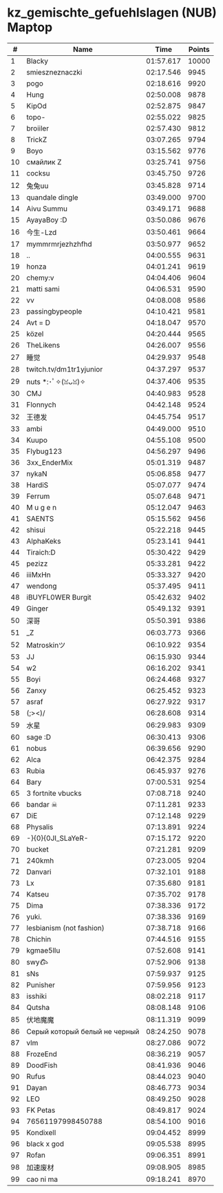 # kz_gemischte_gefuehlslagen (NUB) Maptop

|  # | Name | Time | Points |
|-------------- | -------------- | -------------- | -------------- | 
| 1 | Blacky | 01:57.617 | 10000 | 
| 2 | smieszneznaczki | 02:17.546 | 9945 | 
| 3 | pogo | 02:18.616 | 9920 | 
| 4 | Hung | 02:50.008 | 9878 | 
| 5 | KipOd | 02:52.875 | 9847 | 
| 6 | topo- | 02:55.022 | 9825 | 
| 7 | broiiler | 02:57.430 | 9812 | 
| 8 | TrickZ | 03:07.265 | 9794 | 
| 9 | Boyo | 03:15.562 | 9776 | 
| 10 | смайлик Z | 03:25.741 | 9756 | 
| 11 | cocksu | 03:45.750 | 9726 | 
| 12 | 兔兔uu | 03:45.828 | 9714 | 
| 13 | quandale dingle | 03:49.000 | 9700 | 
| 14 | Aivu Summu | 03:49.171 | 9688 | 
| 15 | AyayaBoy :D | 03:50.086 | 9676 | 
| 16 | 今生-Lzd | 03:50.461 | 9664 | 
| 17 | mymmrmrjezhzhfhd | 03:50.977 | 9652 | 
| 18 | .. | 04:00.555 | 9631 | 
| 19 | honza | 04:01.241 | 9619 | 
| 20 | chemy:v | 04:04.406 | 9604 | 
| 21 | matti sami | 04:06.531 | 9590 | 
| 22 | vv | 04:08.008 | 9586 | 
| 23 | passingbypeople | 04:10.421 | 9581 | 
| 24 | Avt = D | 04:18.047 | 9570 | 
| 25 | közel | 04:20.444 | 9565 | 
| 26 | TheLikens | 04:26.007 | 9556 | 
| 27 | 睡觉 | 04:29.937 | 9548 | 
| 28 | twitch.tv/dm1tr1yjunior | 04:37.297 | 9537 | 
| 29 | nuts *:･ﾟ✧(ꈍᴗꈍ)✧ | 04:37.406 | 9535 | 
| 30 | CMJ | 04:40.983 | 9528 | 
| 31 | Flonnych | 04:42.148 | 9524 | 
| 32 | 王德发 | 04:45.754 | 9517 | 
| 33 | ambi | 04:49.000 | 9510 | 
| 34 | Kuupo | 04:55.108 | 9500 | 
| 35 | Flybug123 | 04:56.297 | 9496 | 
| 36 | 3xx_EnderMix | 05:01.319 | 9487 | 
| 37 | nykaN | 05:06.858 | 9477 | 
| 38 | HardiS | 05:07.077 | 9474 | 
| 39 | Ferrum | 05:07.648 | 9471 | 
| 40 | M u g e n | 05:12.047 | 9463 | 
| 41 | SAENTS | 05:15.562 | 9456 | 
| 42 | shisui | 05:22.218 | 9445 | 
| 43 | AlphaKeks | 05:23.141 | 9441 | 
| 44 | Tiraich:D | 05:30.422 | 9429 | 
| 45 | pezizz | 05:33.281 | 9422 | 
| 46 | iiiMxHn | 05:33.327 | 9420 | 
| 47 | wendong | 05:37.495 | 9411 | 
| 48 | iBUYFL0WER Burgit | 05:42.632 | 9402 | 
| 49 | Ginger | 05:49.132 | 9391 | 
| 50 | 深哥 | 05:50.391 | 9386 | 
| 51 | _Z | 06:03.773 | 9366 | 
| 52 | Matroskinツ | 06:10.922 | 9354 | 
| 53 | JJ | 06:15.930 | 9344 | 
| 54 | w2 | 06:16.202 | 9341 | 
| 55 | Boyi | 06:24.468 | 9327 | 
| 56 | Zanxy | 06:25.452 | 9323 | 
| 57 | asraf | 06:27.922 | 9317 | 
| 58 | (;><)/ | 06:28.608 | 9314 | 
| 59 | 水星 | 06:29.983 | 9309 | 
| 60 | sage :D | 06:30.413 | 9306 | 
| 61 | nobus | 06:39.656 | 9290 | 
| 62 | Alca | 06:42.375 | 9284 | 
| 63 | Rubia | 06:45.937 | 9276 | 
| 64 | Bary | 07:00.531 | 9254 | 
| 65 | 3 fortnite vbucks | 07:08.718 | 9240 | 
| 66 | bandar ☠ | 07:11.281 | 9233 | 
| 67 | DiE | 07:12.148 | 9229 | 
| 68 | Physalis | 07:13.891 | 9224 | 
| 69 | -}{0}{0JI_SLaYeR- | 07:15.172 | 9220 | 
| 70 | bucket | 07:21.281 | 9209 | 
| 71 | 240kmh | 07:23.005 | 9204 | 
| 72 | Danvari | 07:32.101 | 9188 | 
| 73 | Lx | 07:35.680 | 9181 | 
| 74 | Katseu | 07:35.702 | 9178 | 
| 75 | Dima | 07:38.336 | 9172 | 
| 76 | yuki. | 07:38.336 | 9169 | 
| 77 | lesbianism (not fashion) | 07:38.718 | 9166 | 
| 78 | Chichin | 07:44.516 | 9155 | 
| 79 | kgmae5llu | 07:52.608 | 9141 | 
| 80 | swy𐂃 | 07:52.906 | 9138 | 
| 81 | sNs | 07:59.937 | 9125 | 
| 82 | Punisher | 07:59.956 | 9123 | 
| 83 | isshiki | 08:02.218 | 9117 | 
| 84 | Qutsha | 08:08.148 | 9106 | 
| 85 | 伏地魔魔 | 08:11.319 | 9099 | 
| 86 | Серый который белый не черный | 08:24.250 | 9078 | 
| 87 | vlm | 08:27.086 | 9072 | 
| 88 | FrozeEnd | 08:36.219 | 9057 | 
| 89 | DoodFish | 08:41.936 | 9046 | 
| 90 | Rufus | 08:44.023 | 9040 | 
| 91 | Dayan | 08:46.773 | 9034 | 
| 92 | LEO | 08:49.250 | 9028 | 
| 93 | FK Petas | 08:49.817 | 9024 | 
| 94 | 76561197998450788 | 08:54.100 | 9016 | 
| 95 | Kondixell | 09:04.452 | 8999 | 
| 96 | black x god | 09:05.538 | 8995 | 
| 97 | Rofan | 09:06.351 | 8991 | 
| 98 | 加速废材 | 09:08.905 | 8985 | 
| 99 | cao ni ma | 09:18.241 | 8970 | 

